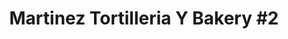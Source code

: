 ---
title: "Martinez Tortilleria Y Bakery #2"
url: /king-city/martinez-tortilleria-y-bakery-2/
shop: Bäckerei
---